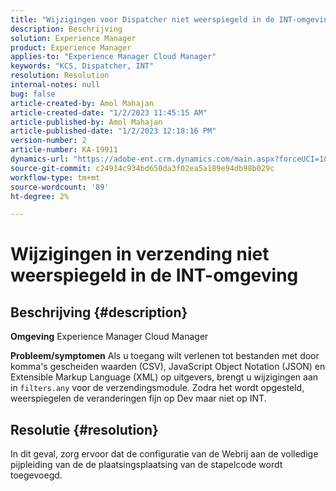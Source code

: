 ```yaml
---
title: "Wijzigingen voor Dispatcher niet weerspiegeld in de INT-omgeving"
description: Beschrijving
solution: Experience Manager
product: Experience Manager
applies-to: "Experience Manager Cloud Manager"
keywords: "KCS, Dispatcher, INT"
resolution: Resolution
internal-notes: null
bug: false
article-created-by: Amol Mahajan
article-created-date: "1/2/2023 11:45:15 AM"
article-published-by: Amol Mahajan
article-published-date: "1/2/2023 12:18:16 PM"
version-number: 2
article-number: KA-19911
dynamics-url: "https://adobe-ent.crm.dynamics.com/main.aspx?forceUCI=1&pagetype=entityrecord&etn=knowledgearticle&id=110e60e6-928a-ed11-81ac-6045bd006ce9"
source-git-commit: c24914c934bd650da3f02ea5a189e94db98b029c
workflow-type: tm+mt
source-wordcount: '89'
ht-degree: 2%

---
```


# Wijzigingen in verzending niet weerspiegeld in de INT-omgeving

## Beschrijving {#description}

<b>Omgeving</b>
Experience Manager Cloud Manager


<b>Probleem/symptomen</b>
Als u toegang wilt verlenen tot bestanden met door komma&#39;s gescheiden waarden (CSV), JavaScript Object Notation (JSON) en Extensible Markup Language (XML) op uitgevers, brengt u wijzigingen aan in `filters.any` voor de verzendingsmodule. Zodra het wordt opgesteld, weerspiegelen de veranderingen fijn op Dev maar niet op INT.


## Resolutie {#resolution}

In dit geval, zorg ervoor dat de configuratie van de Webrij aan de volledige pijpleiding van de de plaatsingsplaatsing van de stapelcode wordt toegevoegd.